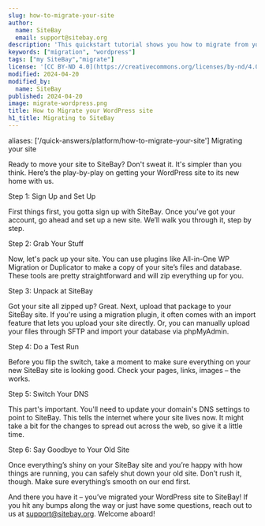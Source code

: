 ```yaml
---
slug: how-to-migrate-your-site
author:
  name: SiteBay
  email: support@sitebay.org
description: 'This quickstart tutorial shows you how to migrate from your current host to SiteBay.'
keywords: ["migration", "wordpress"]
tags: ["my SiteBay","migrate"]
license: '[CC BY-ND 4.0](https://creativecommons.org/licenses/by-nd/4.0)'
modified: 2024-04-20
modified_by:
  name: SiteBay
published: 2024-04-20
image: migrate-wordpress.png
title: How to Migrate your WordPress site
h1_title: Migrating to SiteBay
---
```


aliases: ['/quick-answers/platform/how-to-migrate-your-site']
Migrating your site

Ready to move your site to SiteBay? Don't sweat it. It's simpler than you think. Here’s the play-by-play on getting your WordPress site to its new home with us.

Step 1: Sign Up and Set Up

First things first, you gotta sign up with SiteBay. Once you’ve got your account, go ahead and set up a new site. We’ll walk you through it, step by step.

Step 2: Grab Your Stuff

Now, let's pack up your site. You can use plugins like All-in-One WP Migration or Duplicator to make a copy of your site’s files and database. These tools are pretty straightforward and will zip everything up for you.

Step 3: Unpack at SiteBay

Got your site all zipped up? Great. Next, upload that package to your SiteBay site. If you're using a migration plugin, it often comes with an import feature that lets you upload your site directly. Or, you can manually upload your files through SFTP and import your database via phpMyAdmin.

Step 4: Do a Test Run

Before you flip the switch, take a moment to make sure everything on your new SiteBay site is looking good. Check your pages, links, images – the works.

Step 5: Switch Your DNS

This part's important. You'll need to update your domain's DNS settings to point to SiteBay. This tells the internet where your site lives now. It might take a bit for the changes to spread out across the web, so give it a little time.

Step 6: Say Goodbye to Your Old Site

Once everything’s shiny on your SiteBay site and you’re happy with how things are running, you can safely shut down your old site. Don’t rush it, though. Make sure everything’s smooth on our end first.

And there you have it – you’ve migrated your WordPress site to SiteBay! If you hit any bumps along the way or just have some questions, reach out to us at support@sitebay.org. Welcome aboard!
